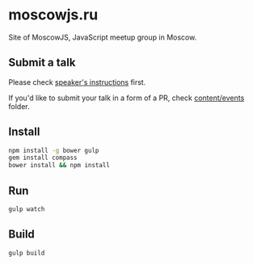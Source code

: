 # moscowjs.ru

Site of MoscowJS, JavaScript meetup group in Moscow.

## Submit a talk

Please check [speaker's instructions](https://github.com/MoscowJS/speaker) first.

If you'd like to submit your talk in a form of a PR, check
[content/events](content/events) folder.

## Install

```bash
npm install -g bower gulp
gem install compass
bower install && npm install
```

## Run

```bash
gulp watch
```

## Build

```bash
gulp build
```

